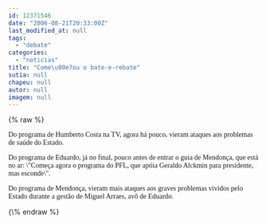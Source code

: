 ```yaml
---
id: 12371546
date: "2006-08-21T20:33:00Z"
last_modified_at: null
tags:
  - "debate"
categories:
  - "noticias"
title: "Come\u00e7ou o bate-e-rebate"
sutia: null
chapeu: null
autor: null
imagem: null
---
```

{\% raw %}
<p><P><FONT face=Verdana>Do programa de Humberto Costa na TV, agora há pouco, vieram ataques aos problemas de saúde do Estado.</FONT></P></p>
<p><P><FONT face=Verdana>Do programa de Eduardo, já no final, pouco antes de entrar o guia de Mendonça, que está no ar: \"Começa agora o programa do PFL, que apóia Geraldo Alckmin para presidente, mas esconde\".</FONT></P><FONT face=Verdana></p>
<p><P>Do programa de Mendonça, vieram mais ataques aos graves problemas vividos pelo Estado durante a gestão de Miguel Arraes, avô de Eduardo.</P></FONT> </p>
{\% endraw %}